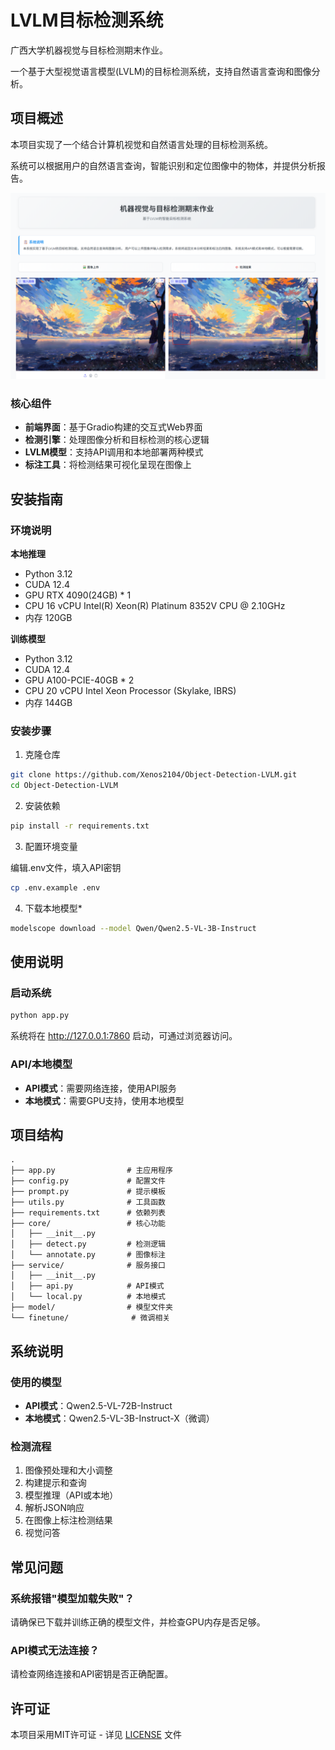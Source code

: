 # LVLM目标检测系统

广西大学机器视觉与目标检测期末作业。

一个基于大型视觉语言模型(LVLM)的目标检测系统，支持自然语言查询和图像分析。

## 项目概述

本项目实现了一个结合计算机视觉和自然语言处理的目标检测系统。

系统可以根据用户的自然语言查询，智能识别和定位图像中的物体，并提供分析报告。

![系统界面](demo.jpg)

### 核心组件

- **前端界面**：基于Gradio构建的交互式Web界面
- **检测引擎**：处理图像分析和目标检测的核心逻辑
- **LVLM模型**：支持API调用和本地部署两种模式
- **标注工具**：将检测结果可视化呈现在图像上

## 安装指南

### 环境说明

**本地推理**
- Python 3.12
- CUDA 12.4
- GPU RTX 4090(24GB) * 1
- CPU 16 vCPU Intel(R) Xeon(R) Platinum 8352V CPU @ 2.10GHz
- 内存 120GB

**训练模型**
- Python 3.12
- CUDA 12.4
- GPU A100-PCIE-40GB * 2
- CPU 20 vCPU Intel Xeon Processor (Skylake, IBRS)
- 内存 144GB

### 安装步骤

1. 克隆仓库
```bash
git clone https://github.com/Xenos2104/Object-Detection-LVLM.git
cd Object-Detection-LVLM
```

2. 安装依赖
```bash
pip install -r requirements.txt
```

3. 配置环境变量

编辑.env文件，填入API密钥
```bash
cp .env.example .env
```

4. 下载本地模型*
```bash
modelscope download --model Qwen/Qwen2.5-VL-3B-Instruct
```

## 使用说明

### 启动系统

```bash
python app.py
```

系统将在 http://127.0.0.1:7860 启动，可通过浏览器访问。

### API/本地模型
- **API模式**：需要网络连接，使用API服务
- **本地模式**：需要GPU支持，使用本地模型

## 项目结构
```
.
├── app.py                # 主应用程序
├── config.py             # 配置文件
├── prompt.py             # 提示模板
├── utils.py              # 工具函数
├── requirements.txt      # 依赖列表
├── core/                 # 核心功能
│   ├── __init__.py
│   ├── detect.py         # 检测逻辑
│   └── annotate.py       # 图像标注
├── service/              # 服务接口
│   ├── __init__.py
│   ├── api.py            # API模式
│   └── local.py          # 本地模式
├── model/                # 模型文件夹
└── finetune/              # 微调相关
```

## 系统说明

### 使用的模型

- **API模式**：Qwen2.5-VL-72B-Instruct
- **本地模式**：Qwen2.5-VL-3B-Instruct-X（微调）

### 检测流程

1. 图像预处理和大小调整
2. 构建提示和查询
3. 模型推理（API或本地）
4. 解析JSON响应
5. 在图像上标注检测结果
6. 视觉问答

## 常见问题

### 系统报错"模型加载失败"？
请确保已下载并训练正确的模型文件，并检查GPU内存是否足够。

### API模式无法连接？
请检查网络连接和API密钥是否正确配置。

## 许可证
本项目采用MIT许可证 - 详见 [LICENSE](LICENSE) 文件
